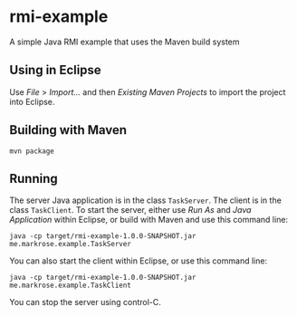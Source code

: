 # rmi-example
A simple Java RMI example that uses the Maven build system

## Using in Eclipse

Use _File_ > _Import..._ and then _Existing Maven Projects_ to import the project into Eclipse.

## Building with Maven

    mvn package

## Running

The server Java application is in the class `TaskServer`. The client is in the class `TaskClient`.
To start the server, either use _Run As_ and _Java Application_ within Eclipse, or build with Maven
and use this command line:

    java -cp target/rmi-example-1.0.0-SNAPSHOT.jar me.markrose.example.TaskServer

You can also start the client within Eclipse, or use this command line:

    java -cp target/rmi-example-1.0.0-SNAPSHOT.jar me.markrose.example.TaskClient

You can stop the server using control-C.